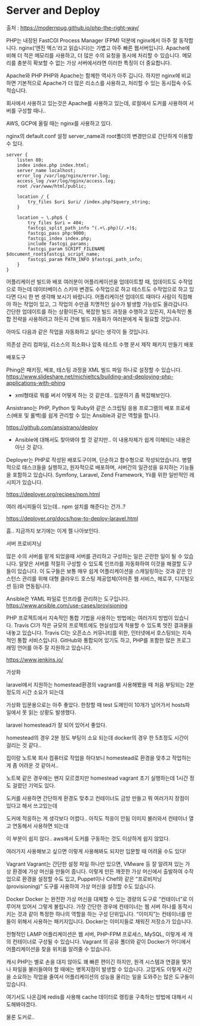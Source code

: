 # Server and Deploy

출처 : https://modernpug.github.io/php-the-right-way/

PHP는 내장된 FastCGI Process Manager (FPM) 덕분에 nginx에서 아주 잘 동작합니다.
nginx(‘엔진 엑스’라고 읽습니다)는 가볍고 아주 빠른 웹서버입니다.
Apache에 비해 더 적은 메모리를 사용하고, 더 많은 수의 요청을 동시에 처리할 수 있습니다.
메모리를 충분히 확보할 수 없는 가상 서버에서라면 이러한 특징이 더 중요합니다.

Apache와 PHP
PHP와 Apache는 함께한 역사가 아주 깁니다.
하지만 nginx에 비교하면 기본적으로 Apache가 더 많은 리소스를 사용하고, 처리할 수 있는 동시접속 수도 적습니다.

회사에서 사용하고 있는것은 Apache를 사용하고 있는데, 로컬에서 도커를 사용하여 서버를 구성할 때나..

AWS, GCP에 올릴 때는 nginx를 사용하고 있다.

nginx의 default.conf 설정 server_name과 root폴더의 변경만으로 간단하게 이용할 수 있다.

```
server {
    listen 80;
    index index.php index.html;
    server_name localhost;
    error_log /var/log/nginx/error.log;
    access_log /var/log/nginx/access.log;
    root /var/www/html/public;

    location / {
        try_files $uri $uri/ /index.php?$query_string;
    }

    location ~ \.php$ {
        try_files $uri = 404;
        fastcgi_split_path_info ^(.+\.php)(/.+)$;
        fastcgi_pass php:9000;
        fastcgi_index index.php;
        include fastcgi_params;
        fastcgi_param SCRIPT_FILENAME $document_root$fastcgi_script_name;
        fastcgi_param PATH_INFO $fastcgi_path_info;
    }
}
```

어플리케이션 빌드와 배포
여러분이 어플리케이션을 업데이트할 때, 업데이트도 수작업으로 하는데 데이터베이스 스키마 변경도 수작업으로 하고 테스트도 수작업으로 하고 있다면 다시 한 번 생각해 보시기 바랍니다. 어플리케이션 업데이트 때마다 사람이 직접해야 하는 작업이 있고, 그 작업의 수만큼 치명적인 실수가 발생할 가능성도 올라갑니다. 간단한 업데이트를 하는 상황이든지, 복잡한 빌드 과정을 수행하고 있든지, 지속적인 통합 전략을 사용하려고 하든지 간에 빌드 자동화가 여러분에게 꼭 필요할 것입니다.

아마도 다음과 같은 작업을 자동화하고 싶다는 생각이 들 것입니다.

의존성 관리
컴파일, 리소스의 최소화나 압축
테스트 수행
문서 제작
패키지 만들기
배포

배포도구

Phing은 패키징, 배포, 테스팅 과정을 XML 빌드 파일 하나로 설정할 수 있습니다.
https://www.slideshare.net/michieltcs/building-and-deploying-php-applications-with-phing

 - xml형태로 뭐를 써서 어떻게 하는 것 같은데.. 입문하기 좀 복잡해보인다.

Ansistrano는 PHP, Python 및 Ruby와 같은 스크립팅 응용 프로그램의 배포 프로세스(배포 및 롤백)를 쉽게 관리할 수 있는 Ansible과 같은 역할을 합니다.

https://github.com/ansistrano/deploy

 - Ansible에 대해서도 찾아봐야 할 것 같지만.. 이 내용자체가 쉽게 이해되는 내용은 아닌 것 같다.

Deployer는 PHP로 작성된 배포도구이며, 단순하고 함수형으로 작성되었습니다. 병렬적으로 태스크들을 실행하고, 원자적으로 배포하며, 서버간의 일관성을 유지하는 기능들을 포함하고 있습니다. Symfony, Laravel, Zend Framework, Yii를 위한 일반적인 레시피가 있습니다.

https://deployer.org/recipes/npm.html

여러 레시피들이 있는데.. npm 설치를 해준다는 건가..?

https://deployer.org/docs/how-to-deploy-laravel.html

흠.. 지금까지 보기에는 이게 젤 나아보인다.

서버 프로비저닝

많은 수의 서버를 맡게 되었을때 서버를 관리하고 구성하는 일은 곤란한 일이 될 수 있습니다. 알맞은 서버를 적절히 구성할 수 있도록 인프라를 자동화하여 이것을 해결할 도구들이 있습니다. 이 도구들은 보통 매우 쉽게 어플리케이션을 스캐일링하는 것과 같은 인스턴스 관리를 위해 대형 클라우드 호스팅 제공업체(아마존 웹 서비스, 헤로쿠, 디지털오션 등)와 연동됩니다.

Ansible은 YAML 파일로 인프라를 관리하는 도구입니다.
https://www.ansible.com/use-cases/provisioning

PHP 프로젝트에서 지속적인 통합 기법을 사용하는 방법에는 여러가지 방법이 있습니다. Travis CI가 작은 규모의 프로젝트에도 현실성있게 적용할 수 있도록 멋진 결과물을 내놓고 있습니다. Travis CI는 오픈소스 커뮤니티를 위한, 인터넷에서 호스팅되는 지속적인 통합 서비스입니다. GitHub와 통합되어 있기도 하고, PHP를 포함한 많은 프로그래밍 언어를 아주 잘 지원하고 있습니다.

https://www.jenkins.io/

가상화 

laravel에서 지원하는 homestead환경의 vagrant를 사용해봤을 때 처음 부팅되는 2분정도의 시간 소요가 되는데

가상화 입문용으로는 아주 좋았다. 한창할 때 test 도메인이 10개가 넘어가서 hosts파일에서 못 읽는 상황도 발생했다.

laravel homestead가 잘 되어 있어서 좋았다.

homestead의 경우 2분 정도 부팅이 소요 되는데 docker의 경우 한 5초정도 시간이 걸리는 것 같다..

집이랑 노트북 회사 컴퓨터로 작업을 하다보니 homestead로 환경을 맞추고 작업하는 게 좀 어려운 것 같아서..

노트북 같은 경우에는 왠지 모르겠지만 homestead vagrant 초기 실행하는데 1시간 정도 걸렸던 기억도 있다.

도커를 사용하면 간단하게 환경도 맞추고 컨테이너도 금방 만들고 뭐 여러가지 장점이 있다고 해서 쓰고있는데

도커에 적응하는 게 생각보다 어렵다.. 아직도 적응이 안됨 이미지 불러와서 컨테이너 열고 연동해서 사용하면 되는데

이 부분이 쉽지 않다.. aws에서 도커를 구동하는 것도 이상하게 쉽지 않았다.

여러가지 사용해보고 싶으면 이렇게 사용해봐도 되지만 입문할 때 어려울 수도 있다!


Vagrant
Vagrant는 간단한 설정 파일 하나만 있으면, VMware 등 잘 알려져 있는 가상 환경에 가상 머신을 만들어 줍니다. 이렇게 만든 깨끗한 가상 머신에서 출발하여 수작업으로 환경을 설정할 수도 있고, Puppet이나 Chef와 같은 “프로비저닝(provisioning)” 도구를 사용하여 가상 머신을 설정할 수도 있습니다.

Docker
Docker 는 완전한 가상 머신을 대체할 수 있는 경량의 도구로 “컨테이너”로 이루어져 있어서 그렇게 불립니다. 가장 간단한 경우에 컨테이너는 웹 서버 하나를 동작시키는 것과 같이 특정한 하나의 역할을 하는 구성 단위입니다. “이미지”는 컨테이너를 만들이 위해서 사용하는 패키지입니다. Docker는 이미지들로 채워진 저장소가 있습니다.

전형적인 LAMP 어플리케이션은 웹 서버, PHP-FPM 프로세스, MySQL, 이렇게 세 개의 컨테이너로 구성될 수 있습니다. Vagrant 의 공유 폴더와 같이 Docker가 어디에서 어플리케이션을 찾을 위치를 알려줄 수 있습니다.

캐시
PHP는 별로 손을 대지 않아도 꽤 빠른 편이긴 하지만, 원격 시스템과 연결을 맺거나 파일을 불러들여야 할 때에는 병목지점이 발생할 수 있습니다. 고맙게도 이렇게 시간을 소요하는 작업을 줄여서 어플리케이션의 성능을 올리는 일을 도와주는 많은 도구들이 있습니다.

여기서도 나온김에 redis를 사용해 cache 데이터로 랭킹을 구축하는 방법에 대해서 시도해봐야겠다.

물론 도커로..

